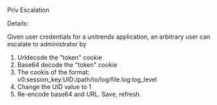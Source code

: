 Priv Escalation

Details:

Given user credentials for a unitrends application, an arbitrary user can escalate to administrator by 

1. Urldecode the "token" cookie
2. Base64 decode the "token" cookie
3. The cookis of the format:
    v0:session_key:UID:/path/to/log/file.log:log_level
4. Change the UID value to 1
5. Re-encode base64 and URL. Save, refresh.